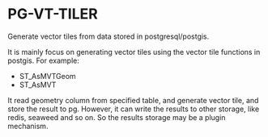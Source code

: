 # PG-VT-TILER

Generate vector tiles from data stored in postgresql/postgis.

It is mainly focus on generating vector tiles using the vector tile functions in postgis. For example:

- ST_AsMVTGeom
- ST_AsMVT

It read geometry column from specified table, and generate vector tile, and store the result to pg. However, it can write the results to other storage, like redis, seaweed and so on. So the results storage may be a plugin mechanism.
